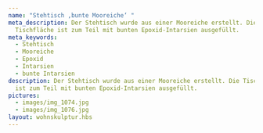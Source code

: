 ```yaml
---
name: "Stehtisch ,bunte Mooreiche‘ "
meta_description: Der Stehtisch wurde aus einer Mooreiche erstellt. Die
  Tischfläche ist zum Teil mit bunten Epoxid-Intarsien ausgefüllt.
meta_keywords:
  - Stehtisch
  - Mooreiche
  - Epoxid
  - Intarsien
  - bunte Intarsien
description: Der Stehtisch wurde aus einer Mooreiche erstellt. Die Tischfläche
  ist zum Teil mit bunten Epoxid-Intarsien ausgefüllt.
pictures:
  - images/img_1074.jpg
  - images/img_1076.jpg
layout: wohnskulptur.hbs
---
```

